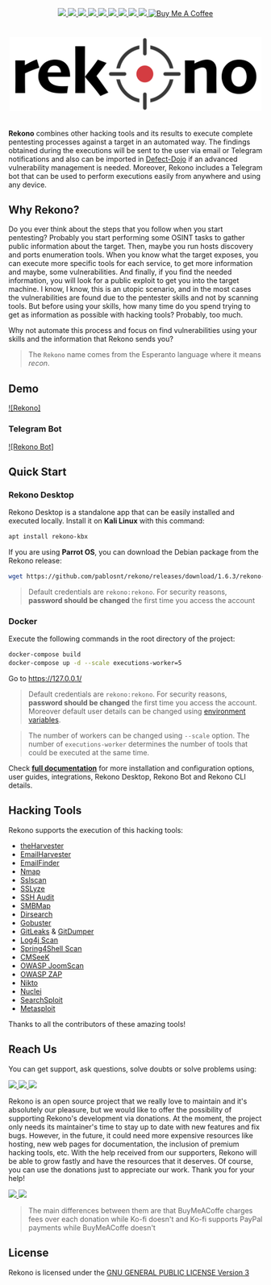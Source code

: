 <p align="center">
  <a href="https://github.com/pablosnt/rekono/actions/workflows/unit-testing.yml" alt="Unit testing" target="_blank">
    <img src="https://github.com/pablosnt/rekono/actions/workflows/unit-testing.yml/badge.svg"/>
  </a>
  <a href="https://github.com/pablosnt/rekono/actions/workflows/desktop-ui.yml" alt="Desktop UI" target="_blank">
    <img src="https://github.com/pablosnt/rekono/actions/workflows/desktop-ui.yml/badge.svg"/>
  </a>
  <a href="https://github.com/pablosnt/rekono/actions/workflows/security-sast.yml" alt="SAST" target="_blank">
    <img src="https://github.com/pablosnt/rekono/actions/workflows/security-sast.yml/badge.svg"/>
  </a>
  <a href="https://snyk.io/test/github/pablosnt/rekono" alt="SCA" target="_blank">
    <img src="https://badgen.net/snyk/pablosnt/rekono?label=SCA&labelColor=black&icon=https://snyk.io/wp-content/uploads/patch-white.svg">
  </a>
  <a href="https://github.com/pablosnt/rekono/actions/workflows/security-secrets.yml" alt="Secrets scanning" target="_blank">
    <img src="https://github.com/pablosnt/rekono/actions/workflows/security-secrets.yml/badge.svg"/>
  </a>
  <a href="https://github.com/pablosnt/rekono/actions/workflows/security-containers.yml" alt="Containers" target="_blank">
    <img src="https://github.com/pablosnt/rekono/actions/workflows/security-containers.yml/badge.svg"/>
  </a>
  <a href="https://github.com/pablosnt/rekono/actions/workflows/code-style.yml" alt="Code style" target="_blank">
    <img src="https://github.com/pablosnt/rekono/actions/workflows/code-style.yml/badge.svg"/>
  </a>
  <a href="https://discord.gg/Zyduu5C7M3" target="_blank">
    <img src="https://img.shields.io/badge/Discord-Join-black?style=social&logo=discord"/>
  </a>
  <a href="https://ko-fi.com/pablosnt" target="_blank">
    <img src="https://ko-fi.com/img/githubbutton_sm.svg" width="160"/>
  </a>
  <a href="https://www.buymeacoffee.com/pablosnt" target="_blank">
    <img src="https://cdn.buymeacoffee.com/buttons/v2/default-yellow.png" alt="Buy Me A Coffee" width="75"/>
  </a>
</p>

# <p align="center"><img src="rekono/frontend/public/static/logo-black.png" width="500"/></p>

**Rekono** combines other hacking tools and its results to execute complete pentesting processes against a target in an automated way. The findings obtained during the executions will be sent to the user via email or Telegram notifications and also can be imported in [Defect-Dojo](https://www.defectdojo.com) if an advanced vulnerability management is needed. Moreover, Rekono includes a Telegram bot that can be used to perform executions easily from anywhere and using any device.


## Why Rekono?

Do you ever think about the steps that you follow when you start pentesting? Probably you start performing some OSINT tasks to gather public information about the target. Then, maybe you run hosts discovery and ports enumeration tools. When you know what the target exposes, you can execute more specific tools for each service, to get more information and maybe, some vulnerabilities. And finally, if you find the needed information, you will look for a public exploit to get you into the target machine. I know, I know, this is an utopic scenario, and in the most cases the vulnerabilities are found due to the pentester skills and not by scanning tools. But before using your skills, how many time do you spend trying to get as information as possible with hacking tools? Probably, too much.

Why not automate this process and focus on find vulnerabilities using your skills and the information that Rekono sends you?

> The `Rekono` name comes from the Esperanto language where it means _recon_.


## Demo

[![Rekono]](https://user-images.githubusercontent.com/69458381/211694917-6738e42a-cb44-4d3a-905d-752b3fe25718.mp4)


### Telegram Bot

[![Rekono Bot]](https://user-images.githubusercontent.com/69458381/211692042-d7c38e41-19e9-44fd-842a-59a16f945b6f.mp4)


## Quick Start

### Rekono Desktop

Rekono Desktop is a standalone app that can be easily installed and executed locally. Install it on **Kali Linux** with this command:

```bash
apt install rekono-kbx
```

If you are using **Parrot OS**, you can download the Debian package from the Rekono release:

```bash
wget https://github.com/pablosnt/rekono/releases/download/1.6.3/rekono-kbx_1.6.3_amd64.deb && dpkg -i rekono-kbx_1.6.3_amd64.deb || apt -f install -y
```

> Default credentials are `rekono:rekono`. For security reasons, **password should be changed** the first time you access the account


### Docker

Execute the following commands in the root directory of the project:

```bash
docker-compose build
docker-compose up -d --scale executions-worker=5
```

Go to https://127.0.0.1/

> Default credentials are `rekono:rekono`. For security reasons, **password should be changed** the first time you access the account. Moreover default user details can be changed using [environment variables](https://github.com/pablosnt/rekono/wiki/Configuration#docker).

> The number of workers can be changed using `--scale` option. The number of `executions-worker` determines the number of tools that could be executed at the same time.


Check [**full documentation**](https://github.com/pablosnt/rekono/wiki) for more installation and configuration options, user guides, integrations, Rekono Desktop, Rekono Bot and Rekono CLI details.


## Hacking Tools

Rekono supports the execution of this hacking tools:

- [theHarvester](https://github.com/laramies/theHarvester)
- [EmailHarvester](https://github.com/maldevel/EmailHarvester)
- [EmailFinder](https://github.com/Josue87/EmailFinder)
- [Nmap](https://nmap.org/)
- [Sslscan](https://github.com/rbsec/sslscan)
- [SSLyze](https://nabla-c0d3.github.io/sslyze/documentation/)
- [SSH Audit](https://github.com/jtesta/ssh-audit)
- [SMBMap](https://github.com/ShawnDEvans/smbmap)
- [Dirsearch](https://github.com/maurosoria/dirsearch)
- [Gobuster](https://github.com/OJ/gobuster)
- [GitLeaks](https://github.com/zricethezav/gitleaks) & [GitDumper](https://github.com/internetwache/GitTools/tree/master/Dumper)
- [Log4j Scan](https://github.com/fullhunt/log4j-scan)
- [Spring4Shell Scan](https://github.com/fullhunt/spring4shell-scan)
- [CMSeeK](https://github.com/Tuhinshubhra/CMSeeK/)
- [OWASP JoomScan](https://github.com/OWASP/joomscan)
- [OWASP ZAP](https://www.zaproxy.org/)
- [Nikto](https://github.com/sullo/nikto)
- [Nuclei](https://github.com/projectdiscovery/nuclei)
- [SearchSploit](https://www.exploit-db.com/searchsploit)
- [Metasploit](https://www.metasploit.com/)

Thanks to all the contributors of these amazing tools!


## Reach Us

You can get support, ask questions, solve doubts or solve problems using:

<p>
  <a href="https://github.com/pablosnt/rekono/issues/new?labels=help+wanted%2C+question&template=support.md" alt="GitHub Issue">
    <img src="https://github.com/fluidicon.png" width="64"/>
  </a>
  <a href="https://discord.gg/Zyduu5C7M3" alt="Discord">
    <img src="https://assets-global.website-files.com/6257adef93867e50d84d30e2/636e0a69f118df70ad7828d4_icon_clyde_blurple_RGB.svg" width="64"/>
  </a>
  <a href="mailto:rekono.project@gmail.com" alt="Mail">
    <img src="https://www.gstatic.com/images/branding/product/2x/gmail_2020q4_512dp.png" width="64"/>
  </a>
</p>

Rekono is an open source project that we really love to maintain and it's absolutely our pleasure, but we would like to offer the possibility of supporting Rekono's development via donations. At the moment, the project only needs its maintainer's time to stay up to date with new features and fix bugs. However, in the future, it could need more expensive resources like hosting, new web pages for documentation, the inclusion of premium hacking tools, etc. With the help received from our supporters, Rekono will be able to grow fastly and have the resources that it deserves. Of course, you can use the donations just to appreciate our work. Thank you for your help!

<p>
  <a href="https://ko-fi.com/pablosnt" target="_blank">
    <img src="https://storage.ko-fi.com/cdn/brandasset/kofi_s_tag_white.png" width="130"/>
  </a>
  <a href="https://www.buymeacoffee.com/pablosnt" target="_blank">
    <img src="https://img.buymeacoffee.com/button-api/?text=Buy me a coffee&emoji=&slug=pablosnt&button_colour=FFDD00&font_colour=000000&font_family=Cookie&outline_colour=000000&coffee_colour=ffffff"/>
  </a>
</p>

> The main differences between them are that BuyMeACoffe charges fees over each donation while Ko-fi doesn't and Ko-fi supports PayPal payments while BuyMeACoffe doesn't

## License

Rekono is licensed under the [GNU GENERAL PUBLIC LICENSE Version 3](./LICENSE.md)
